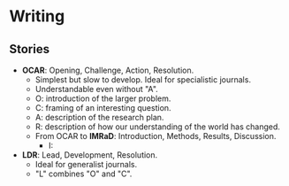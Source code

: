 # Writing

## Stories

- **OCAR**: Opening, Challenge, Action, Resolution.
  - Simplest but slow to develop. Ideal for specialistic journals.
  - Understandable even without "A".
  - O: introduction of the larger problem.
  - C: framing of an interesting question.
  - A: description of the research plan.
  - R: description of how our understanding of the world has changed.
  - From OCAR to **IMRaD**: Introduction, Methods, Results, Discussion.
    - I:
- **LDR**: Lead, Development, Resolution.
  - Ideal for generalist journals.
  - "L" combines "O" and "C".
